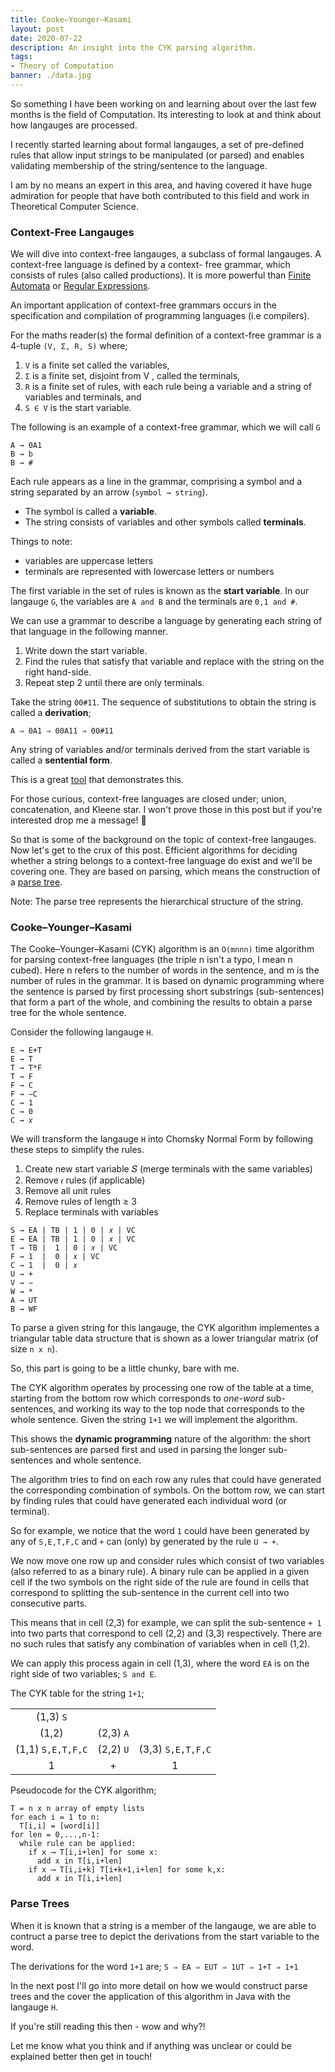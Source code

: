 ```yaml
---
title: Cooke–Younger–Kasami
layout: post
date: 2020-07-22
description: An insight into the CYK parsing algorithm.
tags:
- Theory of Computation
banner: ./data.jpg
---
```


So something I have been working on and learning about over the last few months is the field of Computation. 
Its interesting to look at and think about how langauges are processed.

I recently started learning about formal langauges, a set of pre-defined rules that allow input strings to be manipulated 
(or parsed) and enables validating membership of the string/sentence to the language.

I am by no means an expert in this area, and having covered it have huge admiration for people that have both 
contributed to this field and work in Theoretical Computer Science.

### Context-Free Langauges ###

We will dive into context-free langauges, a subclass of formal langauges. A context-free language is defined by a context-
free grammar, which consists of rules (also called productions). It is more powerful than [Finite Automata](https://en.wikipedia.org/wiki/Finite-state_machine) or 
[Regular Expressions](https://en.wikipedia.org/wiki/Regular_expression).

An important application of context-free grammars occurs in the specification and compilation of programming languages (i.e compilers).

For the maths reader(s) the formal definition of a context-free grammar is a 4-tuple `(V, Σ, R, S)` where;
  
  1. `V` is a finite set called the variables,
  2. `Σ` is a finite set, disjoint from V , called the terminals,
  3. `R` is a finite set of rules, with each rule being a variable and a
  string of variables and terminals, and 
  4. `S ∈ V` is the start variable.

The following is an example of a context-free grammar, which we will call `G`

```
A → 0A1
B → b
B → #
```

Each rule appears as a line in the grammar, comprising a symbol and a string separated by an arrow (`symbol → string`).
- The symbol is called a **variable**.
- The string consists of variables and other symbols called **terminals**.

Things to note:
- variables are uppercase letters
- terminals are represented with lowercase letters or numbers

The first variable in the set of rules is known as the **start variable**. In our langauge `G`, the variables are `A and B` and the terminals are `0,1 and #`.

We can use a grammar to describe a language by generating each string of that language in the following manner.

1. Write down the start variable.
2. Find the rules that satisfy that variable and replace with the string on the right hand-side.
3. Repeat step 2 until there are only terminals.

Take the string `00#11`. The sequence of substitutions to obtain the string is called a **derivation**;

`A ⇒ 0A1 ⇒ 00A11 ⇒ 00#11`

Any string of variables and/or terminals derived from the start variable is called a **sentential form**.

This is a great [tool](https://web.stanford.edu/class/archive/cs/cs103/cs103.1156/tools/cfg/) that demonstrates this.

For those curious, context-free languages are closed under; union, concatenation, and Kleene star. I won't prove those in 
this post but if you're interested drop me a message! 📮

So that is some of the background on the topic of context-free langauges. Now let's get to the crux of this post. Efficient algorithms for deciding whether a string belongs to a context-free language do exist and we'll be covering one. They are based on parsing, which means the construction of a [parse tree](https://en.wikipedia.org/wiki/Parse_tree). 

Note: The parse tree represents the hierarchical structure of the string. 

### Cooke–Younger–Kasami ###


The Cooke–Younger–Kasami (CYK) algorithm is an `O(mnnn)` time algorithm for parsing context-free languages (the triple n isn't a typo, I mean n cubed). Here n refers to the number of words in the sentence, and m is the number of rules in the grammar. It is based on dynamic programming where the sentence is parsed by first processing short substrings (sub-sentences) that form a part of the whole, and combining the results to obtain a parse tree for the whole sentence.

Consider the following langauge `H`.

```
E → E+T
E → T
T → T*F
T → F
F → C
F → −C
C → 1
C → 0
C → 𝑥
```

We will transform the langauge `H` into Chomsky Normal Form by following these steps to simplify the rules.

1. Create new start variable 𝑆 (merge terminals with the same variables)
2. Remove `𝜖` rules (if applicable)
3. Remove all unit rules
4. Remove rules of length ≥ 3
5. Replace terminals with variables

```
S → EA | TB | 1 | 0 | 𝑥 | VC
E → EA | TB | 1 | 0 | 𝑥 | VC
T → TB |  1 | 0 | 𝑥 | VC
F → 1  |  0 | 𝑥 | VC
C → 1  |  0 | 𝑥
U → +
V → −
W → *
A → UT
B → WF
```

To parse a given string for this langauge, the CYK algorithm implementes a triangular table data structure that is shown as a lower triangular matrix (of size `n x n`).

So, this part is going to be a little chunky, bare with me.

The CYK algorithm operates by processing one row of the table at a time, starting from the bottom row which corresponds to *one-word* sub-sentences, and working its way to the top node that corresponds to the whole sentence. Given the string `1+1` we 
will implement the algorithm.

This shows the **dynamic programming** nature of the algorithm: the short sub-sentences are parsed first and used in parsing the longer sub-sentences and whole sentence.

The algorithm tries to find on each row any rules that could have generated the corresponding combination of symbols. 
On the bottom row, we can start by finding rules that could have generated each individual word (or terminal). 

So for example, we notice that the word `1` could have been generated by any of `S,E,T,F,C` and `+` can (only) by generated by the 
rule `U → +`. 

We now move one row up and consider rules which consist of two variables (also referred to as a binary rule). A binary rule can be applied in a given cell if the two symbols on the right side of the rule are found in cells that correspond to splitting the sub-sentence in the current cell into two consecutive parts. 

This means that in cell (2,3) for example, we can split the sub-sentence `+ 1` into two parts that correspond to cell (2,2) and 
(3,3) respectively. There are no such rules that satisfy any combination of variables when in cell (1,2).

We can apply this process again in cell (1,3), where the word `EA` is on the right side of two variables; `S and E`.

The CYK table for the string `1+1`;

|                   |           |                   |
|:-----------------:|:---------:|:-----------------:|
|     (1,3) `S`     |           |                   |
|      (1,2)        | (2,3) `A` |                   |
| (1,1) `S,E,T,F,C` | (2,2) `U` | (3,3) `S,E,T,F,C` |
|        1          |    +      |        1          |

Pseudocode for the CYK algorithm;
```
T = n x n array of empty lists
for each i = 1 to n:
  T[i,i] = [word[i]]
for len = 0,...,n-1:
  while rule can be applied:
    if x ⟶ T[i,i+len] for some x:
      add x in T[i,i+len]
    if x ⟶ T[i,i+k] T[i+k+1,i+len] for some k,x:
      add x in T[i,i+len]
```

### Parse Trees ###

When it is known that a string is a member of the langauge, we are able to contruct a parse tree to depict the derivations from 
the start variable to the word.

The derivations for the word `1+1` are; `S ⇒ EA ⇒ EUT ⇒ 1UT ⇒ 1+T ⇒ 1+1`

In the next post I'll go into more detail on how we would construct parse trees and the cover the application of this algorithm 
in Java with the langauge `H`.

If you're still reading this then - wow and why?! 

Let me know what you think and if anything was unclear or could be explained better then get in touch! 


